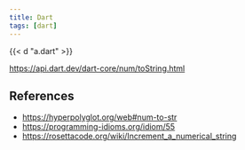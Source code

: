 ```yaml
---
title: Dart
tags: [dart]
---
```


{{< d "a.dart" >}}

<https://api.dart.dev/dart-core/num/toString.html>

## References

- <https://hyperpolyglot.org/web#num-to-str>
- <https://programming-idioms.org/idiom/55>
- <https://rosettacode.org/wiki/Increment_a_numerical_string>
